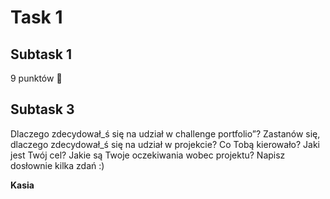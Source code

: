 # **Task 1**
## **Subtask 1**
9 punktów 🤸
## **Subtask 3**
Dlaczego zdecydował_ś się na udział w challenge portfolio”? Zastanów się, dlaczego zdecydował_ś się na udział w projekcie? Co Tobą kierowało? Jaki jest Twój cel? Jakie są Twoje oczekiwania wobec projektu? Napisz dosłownie kilka zdań :)

**Kasia**
